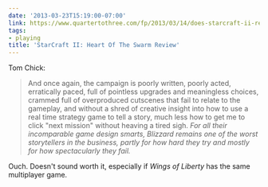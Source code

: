```yaml
---
date: '2013-03-23T15:19:00-07:00'
link: https://www.quartertothree.com/fp/2013/03/14/does-starcraft-ii-really-need-heart-of-the-swarm/
tags:
- playing
title: 'StarCraft II: Heart Of The Swarm Review'
---
```


Tom Chick:

>And once again, the campaign is poorly written, poorly acted, erratically paced, full of pointless upgrades and meaningless choices, crammed full of overproduced cutscenes that fail to relate to the gameplay, and without a shred of creative insight into how to use a real time strategy game to tell a story, much less how to get me to click "next mission" without heaving a tired sigh. *For all their incomparable game design smarts, Blizzard remains one of the worst storytellers in the business, partly for how hard they try and mostly for how spectacularly they fail.*

Ouch. Doesn't sound worth it, especially if *Wings of Liberty* has the same multiplayer game.
